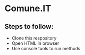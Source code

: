 # Comune.IT

## Steps to follow:
* Clone this respository 
* Open HTML in browser 
* Use console tools to run methods
